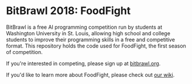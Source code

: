 # BitBrawl 2018: FoodFight
BitBrawl is a free AI programming competition run by students at Washington University in St. Louis, allowing high school and college students to improve their programming skills in a free and competitive format.
This repository holds the code used for FoodFight, the first season of competition.

If you're interested in competing, please sign up at [bitbrawl.org](http://www.bitbrawl.org).

If you'd like to learn more about FoodFight, please check out [our wiki](https://github.com/bitbrawl/foodfight/wiki).
